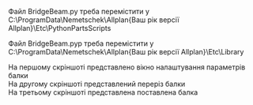 Файл BridgeBeam.py треба перемістити у C:\ProgramData\Nemetschek\Allplan\{Ваш рік версії Allplan}\Etc\PythonPartsScripts  

Файл BridgeBeam.pyp треба перемістити у C:\ProgramData\Nemetschek\Allplan\{Ваш рік версії Allplan}\Etc\Library  

На першому скріншоті представлено вікно налаштування параметрів балки  
На другому скріншоті представлений переріз балки  
На третьому скріншоті представлена поставлена балка  
